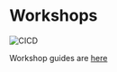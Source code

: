 # Workshops

![CICD](https://github.com/jamesholland-uk/automation-workshops/actions/workflows/CICD/badge.svg)

Workshop guides are [here](https://jamesholland.me.uk/automation-workshops/)